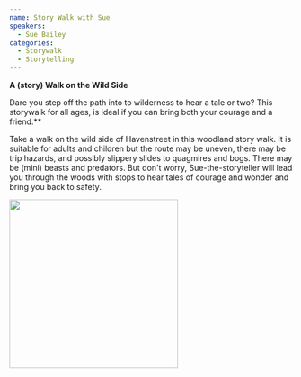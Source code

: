 ```yaml
---
name: Story Walk with Sue
speakers:
  - Sue Bailey
categories:
  - Storywalk
  - Storytelling
---
```


__A (story) Walk on the Wild Side__

Dare you step off the path into to wilderness to hear a tale or two?  This storywalk for all ages, is ideal if you can bring both your courage and a friend.**

Take a walk on the wild side of Havenstreet in this woodland story walk. It is suitable  for adults and children but the route may be uneven, there may be trip hazards, and possibly slippery slides to quagmires and bogs.  There may be (mini) beasts and predators. But don't worry, Sue-the-storyteller will lead you through the woods with stops to hear tales of courage and wonder and bring you back to safety.

<img src="../../assets/images/sue-kids.jpg" width=300 />